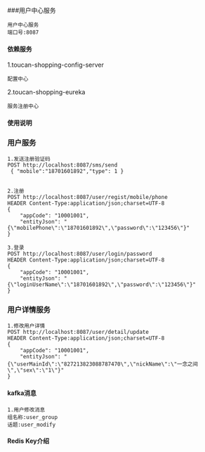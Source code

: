 ###用户中心服务

    用户中心服务
    端口号:8087

#### 依赖服务
1.toucan-shopping-config-server

    配置中心
    
2.toucan-shopping-eureka
    
    服务注册中心


#### 使用说明

### 用户服务

    1.发送注册验证码
    POST http://localhost:8087/sms/send
     { "mobile":"18701601892","type": 1 }
     
    
    2.注册
    POST http://localhost:8087/user/regist/mobile/phone
    HEADER Content-Type:application/json;charset=UTF-8
    {
    	"appCode": "10001001",
    	"entityJson": "{\"mobilePhone\":\"18701601892\",\"password\":\"123456\"}"
    }
    
    3.登录
    POST http://localhost:8087/user/login/password
    HEADER Content-Type:application/json;charset=UTF-8
    {
    	"appCode": "10001001",
    	"entityJson": "{\"loginUserName\":\"18701601892\",\"password\":\"123456\"}"
    }


### 用户详情服务
    
    1.修改用户详情
    POST http://localhost:8087/user/detail/update
    HEADER Content-Type:application/json;charset=UTF-8 
    {
    	"appCode": "10001001",
    	"entityJson": "{\"userMainId\":\"827213823088787470\",\"nickName\":\"一念之间\",\"sex\":\"1\"}"
    }


#### kafka消息
    
    1.用户修改消息
    组名称:user_group
    话题:user_modify
    
    
    


#### Redis Key介绍



